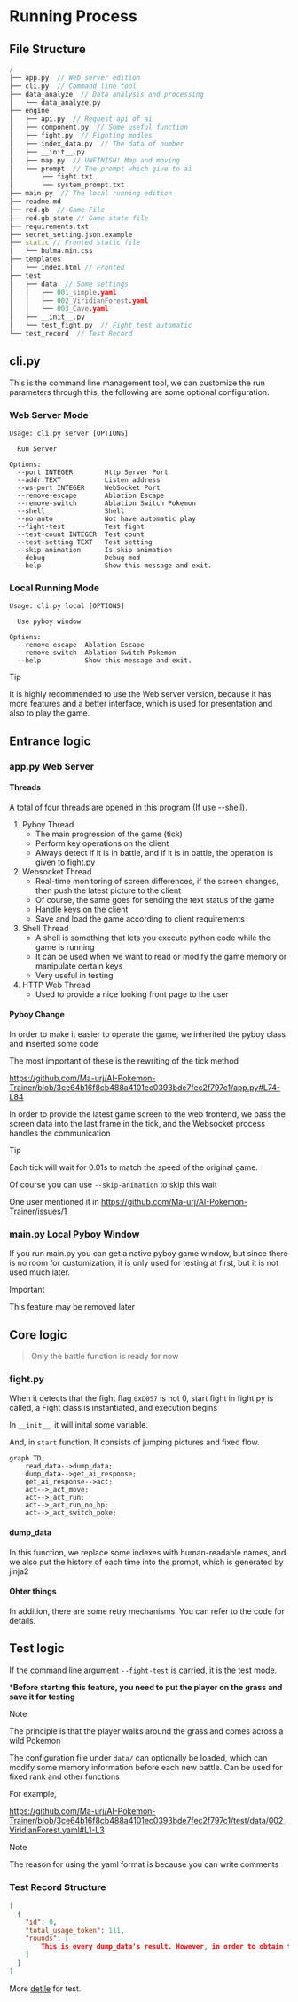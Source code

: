 # Running Process

## File Structure

```cpp
/
├── app.py  // Web server edition
├── cli.py  // Command line tool
├── data_analyze  // Data analysis and processing
│   └── data_analyze.py
├── engine
│   ├── api.py  // Request api of ai
│   ├── component.py  // Some useful function
│   ├── fight.py  // Fighting modles
│   ├── index_data.py  // The data of number
│   ├── __init__.py
│   ├── map.py  // UNFINISH! Map and moving
│   └── prompt  // The prompt which give to ai
│       ├── fight.txt
│       └── system_prompt.txt
├── main.py  // The local running edition
├── readme.md
├── red.gb  // Game File
├── red.gb.state // Game state file
├── requirements.txt
├── secret_setting.json.example
├── static // Fronted static file
│   └── bulma.min.css
├── templates
│   └── index.html // Fronted
├── test
│   ├── data  // Some settings
│   │   ├── 001_simple.yaml
│   │   ├── 002_ViridianForest.yaml
│   │   └── 003_Cave.yaml
│   ├── __init__.py
│   └── test_fight.py  // Fight test automatic
└── test_record  // Test Record
```

## cli.py

This is the command line management tool, we can customize the run parameters through this, the following are some optional configuration.

### Web Server Mode
```
Usage: cli.py server [OPTIONS]

  Run Server

Options:
  --port INTEGER        Http Server Port
  --addr TEXT           Listen address
  --ws-port INTEGER     WebSocket Port
  --remove-escape       Ablation Escape
  --remove-switch       Ablation Switch Pokemon
  --shell               Shell
  --no-auto             Not have automatic play
  --fight-test          Test fight
  --test-count INTEGER  Test count
  --test-setting TEXT   Test setting
  --skip-animation      Is skip animation
  --debug               Debug mod
  --help                Show this message and exit.
```

### Local Running Mode

```
Usage: cli.py local [OPTIONS]

  Use pyboy window

Options:
  --remove-escape  Ablation Escape
  --remove-switch  Ablation Switch Pokemon
  --help           Show this message and exit.
```

> [!TIP]
> It is highly recommended to use the Web server version, because it has more features and a better interface, which is used for presentation and also to play the game.


## Entrance logic

### app.py Web Server

#### Threads

A total of four threads are opened in this program (If use --shell).

1. Pyboy Thread
   - The main progression of the game (tick)
   - Perform key operations on the client
   - Always detect if it is in battle, and if it is in battle, the operation is given to fight.py
2. Websocket Thread
   - Real-time monitoring of screen differences, if the screen changes, then push the latest picture to the client
   - Of course, the same goes for sending the text status of the game
   - Handle keys on the client
   - Save and load the game according to client requirements
3. Shell Thread
   - A shell is something that lets you execute python code while the game is running
   - It can be used when we want to read or modify the game memory or manipulate certain keys
   - Very useful in testing
4. HTTP Web Thread
   - Used to provide a nice looking front page to the user

#### Pyboy Change

In order to make it easier to operate the game, we inherited the pyboy class and inserted some code

The most important of these is the rewriting of the tick method

https://github.com/Ma-urj/AI-Pokemon-Trainer/blob/3ce64b16f8cb488a4101ec0393bde7fec2f797c1/app.py#L74-L84

In order to provide the latest game screen to the web frontend, we pass the screen data into the last frame in the tick, and the Websocket process handles the communication

> [!TIP]
> Each tick will wait for 0.01s to match the speed of the original game.
> 
> Of course you can use `--skip-animation` to skip this wait
> 
> One user mentioned it in https://github.com/Ma-urj/AI-Pokemon-Trainer/issues/1


### main.py Local Pyboy Window

If you run main.py you can get a native pyboy game window, but since there is no room for customization, it is only used for testing at first, but it is not used much later.

> [!IMPORTANT]
> This feature may be removed later


## Core logic

> Only the battle function is ready for now

### fight.py

When it detects that the fight flag `0xD057` is not $0$, start fight in fight.py is called, a Fight class is instantiated, and execution begins

In `__init__`, it will inital some variable.

And, in `start` function, It consists of jumping pictures and fixed flow.

```mermaid
graph TD;
    read_data-->dump_data;
    dump_data-->get_ai_response;
    get_ai_response-->act;
    act-->_act_move;
    act-->_act_run;
    act-->_act_run_no_hp;
    act-->_act_switch_poke;
```

#### dump_data

In this function, we replace some indexes with human-readable names, and we also put the history of each time into the prompt, which is generated by jinja2

#### Ohter things

In addition, there are some retry mechanisms. You can refer to the code for details.


## Test logic

If the command line argument `--fight-test` is carried, it is the test mode.

***Before starting this feature, you need to put the player on the grass and save it for testing**

> [!NOTE]
> The principle is that the player walks around the grass and comes across a wild Pokemon

The configuration file under `data/` can optionally be loaded, which can modify some memory information before each new battle. Can be used for fixed rank and other functions

For example,

https://github.com/Ma-urj/AI-Pokemon-Trainer/blob/3ce64b16f8cb488a4101ec0393bde7fec2f797c1/test/data/002_ViridianForest.yaml#L1-L3

> [!NOTE]
> The reason for using the yaml format is because you can write comments

### Test Record Structure

```json
[
  {
    "id": 0,
    "total_usage_token": 111,
    "rounds": [
        This is every dump_data's result. However, in order to obtain the result at the end of the dump data will also save the result.
    ]
  }
]
```

More [detile](test_mode.md) for test.
